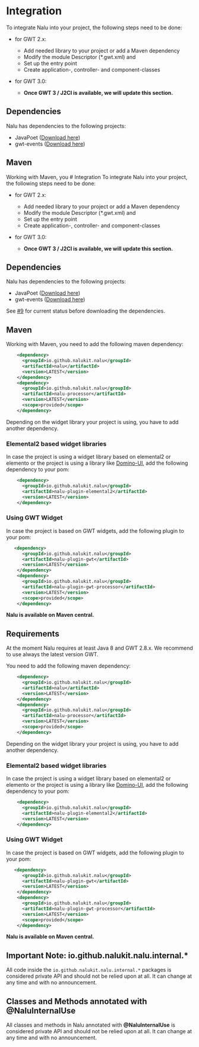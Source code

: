 # Integration
To integrate Nalu into your project, the following steps need to be done:

* for GWT 2.x:
  * Add needed library to your project or add a Maven dependency
  * Modify the module Descriptor (*.gwt.xml) and
  * Set up the entry point
  * Create application-, controller- and component-classes

* for GWT 3.0:
  * **Once GWT 3 / J2Cl is available, we will update this section.**

## Dependencies
Nalu has dependencies to the following projects:
* JavaPoet ([Download here](https://github.com/square/javapoet/releases))
* gwt-events  ([Download here](https://github.com/gwtproject/gwt-events))

## Maven
Working with Maven, you # Integration
To integrate Nalu into your project, the following steps need to be done:

* for GWT 2.x:
  * Add needed library to your project or add a Maven dependency
  * Modify the module Descriptor (*.gwt.xml) and
  * Set up the entry point
  * Create application-, controller- and component-classes

* for GWT 3.0:
  * **Once GWT 3 / J2Cl is available, we will update this section.**

## Dependencies
Nalu has dependencies to the following projects:
* JavaPoet ([Download here](https://github.com/square/javapoet/releases))
* gwt-events  ([Download here](https://github.com/gwtproject/gwt-events))

See [#9](https://github.com/NaluKit/nalu/issues/9) for current status before downloading the dependencies.

## Maven
Working with Maven, you need to add the following maven dependency:
```XML
    <dependency>
      <groupId>io.github.nalukit.nalu</groupId>
      <artifactId>nalu</artifactId>
      <version>LATEST</version>
    </dependency>
    <dependency>
      <groupId>io.github.nalukit.nalu</groupId>
      <artifactId>nalu-processor</artifactId>
      <version>LATEST</version>
      <scope>provided</scope>
    </dependency>
```
Depending on the widget library your project is using, you have to add another dependency.

### Elemental2 based widget libraries
In case the project is using a widget library based on elemental2 or elemento or the project is using a library like [Domino-UI](https://github.com/DominoKit/domino-ui), add the following dependency to your pom:
```XML
    <dependency>
      <groupId>io.github.nalukit.nalu</groupId>
      <artifactId>nalu-plugin-elemental2</artifactId>
      <version>LATEST</version>
    </dependency>
```

### Using GWT Widget
In case the project is based on GWT widgets, add the following plugin to your pom:
```XML
   <dependency>
      <groupId>io.github.nalukit.nalu</groupId>
      <artifactId>nalu-plugin-gwt</artifactId>
      <version>LATEST</version>
    </dependency>
    <dependency>
      <groupId>io.github.nalukit.nalu</groupId>
      <artifactId>nalu-plugin-gwt-processor</artifactId>
      <version>LATEST</version>
      <scope>provided</scope>
    </dependency>
```

**Nalu is available on Maven central.**

## Requirements
At the moment Nalu requires at least Java 8 and GWT 2.8.x. We recommend to use always the latest version GWT.

You need to add the following maven dependency:
```XML
    <dependency>
      <groupId>io.github.nalukit.nalu</groupId>
      <artifactId>nalu</artifactId>
      <version>LATEST</version>
    </dependency>
    <dependency>
      <groupId>io.github.nalukit.nalu</groupId>
      <artifactId>nalu-processor</artifactId>
      <version>LATEST</version>
      <scope>provided</scope>
    </dependency>
```
Depending on the widget library your project is using, you have to add another dependency.

### Elemental2 based widget libraries
In case the project is using a widget library based on elemental2 or elemento or the project is using a library like [Domino-UI](https://github.com/DominoKit/domino-ui), add the following dependency to your pom:
```XML
    <dependency>
      <groupId>io.github.nalukit.nalu</groupId>
      <artifactId>nalu-plugin-elemental2</artifactId>
      <version>LATEST</version>
    </dependency>
```

### Using GWT Widget
In case the project is based on GWT widgets, add the following plugin to your pom:
```XML
   <dependency>
      <groupId>io.github.nalukit.nalu</groupId>
      <artifactId>nalu-plugin-gwt</artifactId>
      <version>LATEST</version>
    </dependency>
    <dependency>
      <groupId>io.github.nalukit.nalu</groupId>
      <artifactId>nalu-plugin-gwt-processor</artifactId>
      <version>LATEST</version>
      <scope>provided</scope>
    </dependency>
```

**Nalu is available on Maven central.**

## Important Note: io.github.nalukit.nalu.internal.*
All code inside the `io.github.nalukit.nalu.internal.*` packages is considered private API and should not be relied upon at all. It can change at any time and with no announcement.

## Classes and Methods annotated with @NaluInternalUse
All classes and methods in Nalu annotated with **@NaluInternalUse** is considered private API and should not be relied upon at all. It can change at any time and with no announcement.

